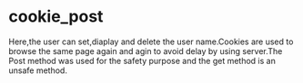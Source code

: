 # cookie_post
Here,the user can set,diaplay and delete the user name.Cookies are used to browse the same page again and agin to avoid delay by using server.The Post method was used for the safety purpose and the get method is an unsafe method.

